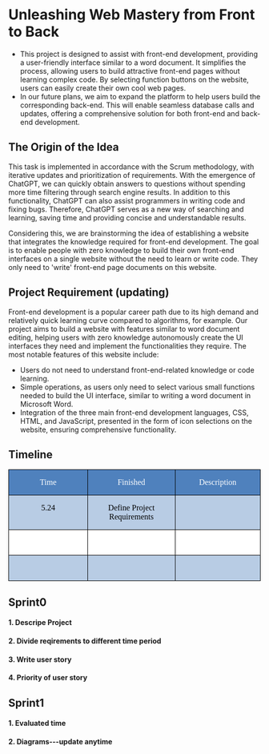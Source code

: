 # Unleashing Web Mastery from Front to Back
- This project is designed to assist with front-end development, providing a user-friendly interface similar to a word document. It simplifies the process, allowing users to build attractive front-end pages without learning complex code. By selecting function buttons on the website, users can easily create their own cool web pages.    
- In our future plans, we aim to expand the platform to help users build the corresponding back-end. This will enable seamless database calls and updates, offering a comprehensive solution for both front-end and back-end development.    

## The Origin of the Idea
This task is implemented in accordance with the Scrum methodology, with iterative updates and prioritization of requirements. With the emergence of ChatGPT, we can quickly obtain answers to questions without spending more time filtering through search engine results. In addition to this functionality, ChatGPT can also assist programmers in writing code and fixing bugs. Therefore, ChatGPT serves as a new way of searching and learning, saving time and providing concise and understandable results.   

Considering this, we are brainstorming the idea of establishing a website that integrates the knowledge required for front-end development. The goal is to enable people with zero knowledge to build their own front-end interfaces on a single website without the need to learn or write code. They only need to 'write' front-end page documents on this website.  

## Project Requirement (updating)
Front-end development is a popular career path due to its high demand and relatively quick learning curve compared to algorithms, for example. Our project aims to build a website with features similar to word document editing, helping users with zero knowledge autonomously create the UI interfaces they need and implement the functionalities they require. The most notable features of this website include:  
- Users do not need to understand front-end-related knowledge or code learning.
- Simple operations, as users only need to select various small functions needed to build the UI interface, similar to writing a word document in Microsoft Word.
- Integration of the three main front-end development languages, CSS, HTML, and JavaScript, presented in the form of icon selections on the website, ensuring comprehensive functionality.
## Timeline

<table class="MsoTableGrid" border="1" cellspacing="0" style="border-collapse:collapse;border:none;mso-border-left-alt:0.5000pt solid windowtext;
mso-border-top-alt:0.5000pt solid windowtext;mso-border-right-alt:0.5000pt solid windowtext;mso-border-bottom-alt:0.5000pt solid windowtext;
mso-border-insideh:0.5000pt solid windowtext;mso-border-insidev:0.5000pt solid windowtext;mso-padding-alt:0.0000pt 5.4000pt 0.0000pt 5.4000pt ;"><tbody><tr><td width="284" valign="top" style="width:142.0000pt;padding:0.0000pt 5.4000pt 0.0000pt 5.4000pt ;border-left:1.0000pt solid windowtext;
mso-border-left-alt:0.5000pt solid windowtext;border-right:1.0000pt solid windowtext;mso-border-right-alt:0.5000pt solid windowtext;
border-top:1.0000pt solid windowtext;mso-border-top-alt:0.5000pt solid windowtext;border-bottom:1.0000pt solid windowtext;
mso-border-bottom-alt:0.5000pt solid windowtext;background:rgb(79,129,189);"><p class="MsoNormal" align="center" style="text-align:center;"><span style="font-family:宋体;mso-ascii-font-family:'Times New Roman';mso-hansi-font-family:'Times New Roman';
mso-bidi-font-family:'Times New Roman';color:rgb(255,255,255);font-size:12.0000pt;
mso-font-kerning:1.0000pt;"><font face="宋体">Time</font></span><span style="font-family:宋体;mso-ascii-font-family:'Times New Roman';mso-hansi-font-family:'Times New Roman';
mso-bidi-font-family:'Times New Roman';color:rgb(255,255,255);font-size:12.0000pt;
mso-font-kerning:1.0000pt;"><o:p></o:p></span></p></td><td width="284" valign="top" style="width:142.0500pt;padding:0.0000pt 5.4000pt 0.0000pt 5.4000pt ;border-left:none;
mso-border-left-alt:none;border-right:1.0000pt solid windowtext;mso-border-right-alt:0.5000pt solid windowtext;
border-top:1.0000pt solid windowtext;mso-border-top-alt:0.5000pt solid windowtext;border-bottom:1.0000pt solid windowtext;
mso-border-bottom-alt:0.5000pt solid windowtext;background:rgb(79,129,189);"><p class="MsoNormal" align="center" style="text-align:center;"><span style="font-family:宋体;mso-ascii-font-family:'Times New Roman';mso-hansi-font-family:'Times New Roman';
mso-bidi-font-family:'Times New Roman';color:rgb(255,255,255);font-size:12.0000pt;
mso-font-kerning:1.0000pt;"><font face="宋体">Finished</font></span><span style="font-family:宋体;mso-ascii-font-family:'Times New Roman';mso-hansi-font-family:'Times New Roman';
mso-bidi-font-family:'Times New Roman';color:rgb(255,255,255);font-size:12.0000pt;
mso-font-kerning:1.0000pt;"><o:p></o:p></span></p></td><td width="284" valign="top" style="width:142.0500pt;padding:0.0000pt 5.4000pt 0.0000pt 5.4000pt ;border-left:none;
mso-border-left-alt:none;border-right:1.0000pt solid windowtext;mso-border-right-alt:0.5000pt solid windowtext;
border-top:1.0000pt solid windowtext;mso-border-top-alt:0.5000pt solid windowtext;border-bottom:1.0000pt solid windowtext;
mso-border-bottom-alt:0.5000pt solid windowtext;background:rgb(79,129,189);"><p class="MsoNormal" align="center" style="text-align:center;"><span style="font-family:宋体;mso-ascii-font-family:'Times New Roman';mso-hansi-font-family:'Times New Roman';
mso-bidi-font-family:'Times New Roman';color:rgb(255,255,255);font-size:12.0000pt;
mso-font-kerning:1.0000pt;"><font face="宋体">Description</font></span><span style="font-family:宋体;mso-ascii-font-family:'Times New Roman';mso-hansi-font-family:'Times New Roman';
mso-bidi-font-family:'Times New Roman';color:rgb(255,255,255);font-size:12.0000pt;
mso-font-kerning:1.0000pt;"><o:p></o:p></span></p></td></tr><tr><td width="284" valign="top" style="width:142.0000pt;padding:0.0000pt 5.4000pt 0.0000pt 5.4000pt ;border-left:1.0000pt solid windowtext;
mso-border-left-alt:0.5000pt solid windowtext;border-right:1.0000pt solid windowtext;mso-border-right-alt:0.5000pt solid windowtext;
border-top:none;mso-border-top-alt:0.5000pt solid windowtext;border-bottom:1.0000pt solid windowtext;
mso-border-bottom-alt:0.5000pt solid windowtext;background:rgb(184,204,228);"><p class="MsoNormal" align="center" style="text-align:center;"><span style="font-family:宋体;mso-ascii-font-family:'Times New Roman';mso-hansi-font-family:'Times New Roman';
mso-bidi-font-family:'Times New Roman';color:rgb(0,0,0);font-size:12.0000pt;
mso-font-kerning:1.0000pt;"><font face="Times New Roman">5.24</font></span><span style="font-family:'Times New Roman';mso-fareast-font-family:宋体;color:rgb(0,0,0);
font-size:12.0000pt;mso-font-kerning:1.0000pt;"><o:p></o:p></span></p></td><td width="284" valign="top" style="width:142.0500pt;padding:0.0000pt 5.4000pt 0.0000pt 5.4000pt ;border-left:none;
mso-border-left-alt:none;border-right:1.0000pt solid windowtext;mso-border-right-alt:0.5000pt solid windowtext;
border-top:none;mso-border-top-alt:0.5000pt solid windowtext;border-bottom:1.0000pt solid windowtext;
mso-border-bottom-alt:0.5000pt solid windowtext;background:rgb(184,204,228);"><p class="MsoNormal" align="center" style="text-align:center;"><span style="font-family:宋体;mso-ascii-font-family:'Times New Roman';mso-hansi-font-family:'Times New Roman';
mso-bidi-font-family:'Times New Roman';color:rgb(0,0,0);font-size:12.0000pt;
mso-font-kerning:1.0000pt;"><font face="宋体">Define Project Requirements</font></span><span style="font-family:'Times New Roman';mso-fareast-font-family:宋体;color:rgb(0,0,0);
font-size:12.0000pt;mso-font-kerning:1.0000pt;"><o:p></o:p></span></p></td><td width="284" valign="top" style="width:142.0500pt;padding:0.0000pt 5.4000pt 0.0000pt 5.4000pt ;border-left:none;
mso-border-left-alt:none;border-right:1.0000pt solid windowtext;mso-border-right-alt:0.5000pt solid windowtext;
border-top:none;mso-border-top-alt:0.5000pt solid windowtext;border-bottom:1.0000pt solid windowtext;
mso-border-bottom-alt:0.5000pt solid windowtext;background:rgb(184,204,228);"><p class="MsoNormal" align="center" style="text-align:center;"><span style="font-family:'Times New Roman';mso-fareast-font-family:宋体;color:rgb(0,0,0);
font-size:12.0000pt;mso-font-kerning:1.0000pt;"><o:p>&nbsp;</o:p></span></p></td></tr><tr><td width="284" valign="top" style="width:142.0000pt;padding:0.0000pt 5.4000pt 0.0000pt 5.4000pt ;border-left:1.0000pt solid windowtext;
mso-border-left-alt:0.5000pt solid windowtext;border-right:1.0000pt solid windowtext;mso-border-right-alt:0.5000pt solid windowtext;
border-top:none;mso-border-top-alt:0.5000pt solid windowtext;border-bottom:1.0000pt solid windowtext;
mso-border-bottom-alt:0.5000pt solid windowtext;background:rgb(255,255,255);"><p class="MsoNormal" align="center" style="text-align:center;"><span style="font-family:'Times New Roman';mso-fareast-font-family:宋体;color:rgb(0,0,0);
font-size:12.0000pt;mso-font-kerning:1.0000pt;"><o:p>&nbsp;</o:p></span></p></td><td width="284" valign="top" style="width:142.0500pt;padding:0.0000pt 5.4000pt 0.0000pt 5.4000pt ;border-left:none;
mso-border-left-alt:none;border-right:1.0000pt solid windowtext;mso-border-right-alt:0.5000pt solid windowtext;
border-top:none;mso-border-top-alt:0.5000pt solid windowtext;border-bottom:1.0000pt solid windowtext;
mso-border-bottom-alt:0.5000pt solid windowtext;background:rgb(255,255,255);"><p class="MsoNormal" align="center" style="text-align:center;"><span style="font-family:'Times New Roman';mso-fareast-font-family:宋体;color:rgb(0,0,0);
font-size:12.0000pt;mso-font-kerning:1.0000pt;"><o:p>&nbsp;</o:p></span></p></td><td width="284" valign="top" style="width:142.0500pt;padding:0.0000pt 5.4000pt 0.0000pt 5.4000pt ;border-left:none;
mso-border-left-alt:none;border-right:1.0000pt solid windowtext;mso-border-right-alt:0.5000pt solid windowtext;
border-top:none;mso-border-top-alt:0.5000pt solid windowtext;border-bottom:1.0000pt solid windowtext;
mso-border-bottom-alt:0.5000pt solid windowtext;background:rgb(255,255,255);"><p class="MsoNormal" align="center" style="text-align:center;"><span style="font-family:'Times New Roman';mso-fareast-font-family:宋体;color:rgb(0,0,0);
font-size:12.0000pt;mso-font-kerning:1.0000pt;"><o:p>&nbsp;</o:p></span></p></td></tr><tr><td width="284" valign="top" style="width:142.0000pt;padding:0.0000pt 5.4000pt 0.0000pt 5.4000pt ;border-left:1.0000pt solid windowtext;
mso-border-left-alt:0.5000pt solid windowtext;border-right:1.0000pt solid windowtext;mso-border-right-alt:0.5000pt solid windowtext;
border-top:none;mso-border-top-alt:0.5000pt solid windowtext;border-bottom:1.0000pt solid windowtext;
mso-border-bottom-alt:0.5000pt solid windowtext;background:rgb(184,204,228);"><p class="MsoNormal" align="center" style="text-align:center;"><span style="font-family:'Times New Roman';mso-fareast-font-family:宋体;color:rgb(0,0,0);
font-size:12.0000pt;mso-font-kerning:1.0000pt;"><o:p>&nbsp;</o:p></span></p></td><td width="284" valign="top" style="width:142.0500pt;padding:0.0000pt 5.4000pt 0.0000pt 5.4000pt ;border-left:none;
mso-border-left-alt:none;border-right:1.0000pt solid windowtext;mso-border-right-alt:0.5000pt solid windowtext;
border-top:none;mso-border-top-alt:0.5000pt solid windowtext;border-bottom:1.0000pt solid windowtext;
mso-border-bottom-alt:0.5000pt solid windowtext;background:rgb(184,204,228);"><p class="MsoNormal" align="center" style="text-align:center;"><span style="font-family:'Times New Roman';mso-fareast-font-family:宋体;color:rgb(0,0,0);
font-size:12.0000pt;mso-font-kerning:1.0000pt;"><o:p>&nbsp;</o:p></span></p></td><td width="284" valign="top" style="width:142.0500pt;padding:0.0000pt 5.4000pt 0.0000pt 5.4000pt ;border-left:none;
mso-border-left-alt:none;border-right:1.0000pt solid windowtext;mso-border-right-alt:0.5000pt solid windowtext;
border-top:none;mso-border-top-alt:0.5000pt solid windowtext;border-bottom:1.0000pt solid windowtext;
mso-border-bottom-alt:0.5000pt solid windowtext;background:rgb(184,204,228);"><p class="MsoNormal" align="center" style="text-align:center;"><span style="font-family:'Times New Roman';mso-fareast-font-family:宋体;color:rgb(0,0,0);
font-size:12.0000pt;mso-font-kerning:1.0000pt;"><o:p>&nbsp;</o:p></span></p></td></tr></tbody></table>  

## Sprint0
#### 1. Descripe Project  
#### 2. Divide reqirements to different time period  
#### 3. Write user story  
#### 4. Priority of user story  
## Sprint1
#### 1. Evaluated time  
#### 2. Diagrams---update anytime  
